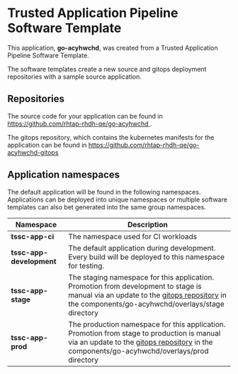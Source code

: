 # Trusted Application Pipeline Software Template

This application, **go-acyhwchd**, was created from a Trusted Application Pipeline Software Template.

The software templates create a new source and gitops deployment repositories with a sample source application. 

## Repositories

The source code for your application can be found in [https://github.com/rhtap-rhdh-qe/go-acyhwchd ](https://github.com/rhtap-rhdh-qe/go-acyhwchd ).
 
The gitops repository, which contains the kubernetes manifests for the application can be found in 
[https://github.com/rhtap-rhdh-qe/go-acyhwchd-gitops ](https://github.com/rhtap-rhdh-qe/go-acyhwchd-gitops ) 

## Application namespaces 

The default application will be found in the following namespaces. Applications can be deployed into unique namespaces or multiple software templates can also bet generated into the same group namespaces.  

|  Namespace   |  Description   |  
| -------- | -------- |
| **tssc-app-ci** | The namespace used for CI workloads |
| **tssc-app-development** | The default application during development. Every build will be deployed to this namespace for testing. |
| **tssc-app-stage** | The staging namespace for this application. Promotion from development to stage is manual via an update to the [gitops repository](https://github.com/rhtap-rhdh-qe/go-acyhwchd-gitops ) in the components/go-acyhwchd/overlays/stage directory |
| **tssc-app-prod** | The production namespace for this application. Promotion from stage to production is manual via an update to the [gitops repository](https://github.com/rhtap-rhdh-qe/go-acyhwchd-gitops ) in the components/go-acyhwchd/overlays/prod directory |